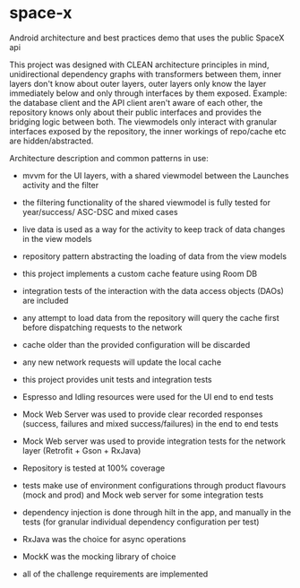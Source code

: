 # space-x
Android architecture and best practices demo that uses the public SpaceX api


This project was designed with CLEAN architecture principles in mind, unidirectional dependency graphs with transformers between them, inner layers don't know about outer layers, outer layers only know the layer immediately below and only through interfaces by them exposed. Example: the database client and the API client aren't aware of each other, the repository knows only about their public interfaces and provides the bridging logic between both.
The viewmodels only interact with granular interfaces exposed by the repository, the inner workings of repo/cache etc are hidden/abstracted.

Architecture description and common patterns in use:
- mvvm for the UI layers, with a shared viewmodel between the Launches activity and the filter
- the filtering functionality of the shared viewmodel is fully tested for year/success/ ASC-DSC and mixed cases
- live data is used as a way for the activity to keep track of data changes in the view models
- repository pattern abstracting the loading of data from the view models
- this project implements a custom cache feature using Room DB
- integration tests of the interaction with the data access objects (DAOs) are included
- any attempt to load data from the repository will query the cache first before dispatching requests to the network
- cache older than the provided configuration will be discarded
- any new network requests will update the local cache
- this project provides unit tests and integration tests
- Espresso and Idling resources were used for the UI end to end tests
- Mock Web Server was used to provide clear recorded responses (success, failures and mixed success/failures) in the end to end tests
- Mock Web server was used to provide integration tests for the network layer (Retrofit + Gson + RxJava)
- Repository is tested at 100% coverage
- tests make use of environment configurations through product flavours (mock and prod) and Mock web server for some integration tests

- dependency injection is done through hilt in the app, and manually in the tests (for granular individual dependency configuration per test)
- RxJava was the choice for async operations
- MockK was the mocking library of choice
- all of the challenge requirements are implemented
